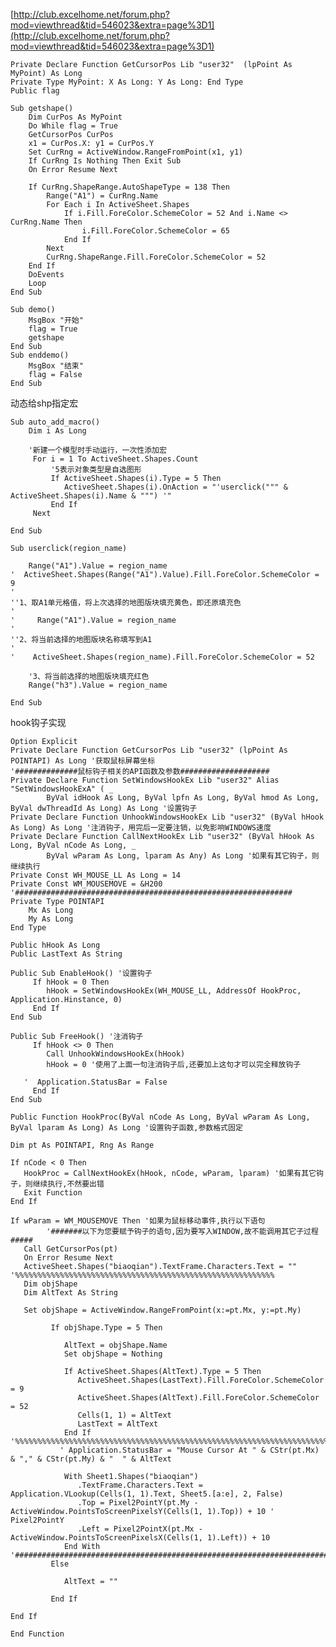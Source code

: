 [http://club.excelhome.net/forum.php?mod=viewthread&tid=546023&extra=page%3D1](http://club.excelhome.net/forum.php?mod=viewthread&tid=546023&extra=page%3D1)


	Private Declare Function GetCursorPos Lib "user32"  (lpPoint As MyPoint) As Long
	Private Type MyPoint: X As Long: Y As Long: End Type
	Public flag

	Sub getshape()
	    Dim CurPos As MyPoint
	    Do While flag = True
	    GetCursorPos CurPos
	    x1 = CurPos.X: y1 = CurPos.Y
	    Set CurRng = ActiveWindow.RangeFromPoint(x1, y1)
	    If CurRng Is Nothing Then Exit Sub
	    On Error Resume Next
	    
	    If CurRng.ShapeRange.AutoShapeType = 138 Then
	        Range("A1") = CurRng.Name
	        For Each i In ActiveSheet.Shapes
	            If i.Fill.ForeColor.SchemeColor = 52 And i.Name <> CurRng.Name Then
	                i.Fill.ForeColor.SchemeColor = 65
	            End If
	        Next
	        CurRng.ShapeRange.Fill.ForeColor.SchemeColor = 52
	    End If
	    DoEvents
	    Loop
	End Sub
	
	Sub demo()
	    MsgBox "开始"
	    flag = True
	    getshape
	End Sub
	Sub enddemo()
	    MsgBox "结束"
	    flag = False
	End Sub


动态给shp指定宏


	Sub auto_add_macro()
	    Dim i As Long
	
	    '新建一个模型时手动运行，一次性添加宏
	     For i = 1 To ActiveSheet.Shapes.Count
	         '5表示对象类型是自选图形
	         If ActiveSheet.Shapes(i).Type = 5 Then
	            ActiveSheet.Shapes(i).OnAction = "'userclick(""" & ActiveSheet.Shapes(i).Name & """) '"
	         End If
	     Next
	
	End Sub
	
	Sub userclick(region_name)
	
	    Range("A1").Value = region_name
	'  ActiveSheet.Shapes(Range("A1").Value).Fill.ForeColor.SchemeColor = 9
	'
	''1、取A1单元格值，将上次选择的地图版块填充黄色，即还原填充色
	'
	'     Range("A1").Value = region_name
	'
	''2、将当前选择的地图版块名称填写到A1
	'
	'    ActiveSheet.Shapes(region_name).Fill.ForeColor.SchemeColor = 52
	
	    '3、将当前选择的地图版块填充红色
	    Range("h3").Value = region_name
	
	End Sub


hook钩子实现
	
	Option Explicit
	Private Declare Function GetCursorPos Lib "user32" (lpPoint As POINTAPI) As Long '获取鼠标屏幕坐标
	'##############鼠标钩子相关的API函数及参数####################
	Private Declare Function SetWindowsHookEx Lib "user32" Alias "SetWindowsHookExA" ( _
	        ByVal idHook As Long, ByVal lpfn As Long, ByVal hmod As Long, ByVal dwThreadId As Long) As Long '设置钩子
	Private Declare Function UnhookWindowsHookEx Lib "user32" (ByVal hHook As Long) As Long '注消钩子，用完后一定要注销，以免影响WINDOWS速度
	Private Declare Function CallNextHookEx Lib "user32" (ByVal hHook As Long, ByVal nCode As Long, _
	        ByVal wParam As Long, lparam As Any) As Long '如果有其它钩子，则继续执行
	Private Const WH_MOUSE_LL As Long = 14
	Private Const WM_MOUSEMOVE = &H200
	'##############################################################
	Private Type POINTAPI
	    Mx As Long
	    My As Long
	End Type
	
	Public hHook As Long
	Public LastText As String
	
	Public Sub EnableHook() '设置钩子
	     If hHook = 0 Then
	        hHook = SetWindowsHookEx(WH_MOUSE_LL, AddressOf HookProc, Application.Hinstance, 0)
	     End If
	End Sub
	
	Public Sub FreeHook() '注消钩子
	     If hHook <> 0 Then
	        Call UnhookWindowsHookEx(hHook)
	        hHook = 0 '使用了上面一句注消钩子后,还要加上这句才可以完全释放钩子
	     
	   '  Application.StatusBar = False
	     End If
	End Sub
	
	Public Function HookProc(ByVal nCode As Long, ByVal wParam As Long, ByVal lparam As Long) As Long '设置钩子函数,参数格式固定
	     
	Dim pt As POINTAPI, Rng As Range
	
	If nCode < 0 Then
	   HookProc = CallNextHookEx(hHook, nCode, wParam, lparam) '如果有其它钩子，则继续执行,不然要出错
	   Exit Function
	End If
	     
	If wParam = WM_MOUSEMOVE Then '如果为鼠标移动事件,执行以下语句
	        '#######以下为您要赋予钩子的语句,因为要写入WINDOW,故不能调用其它子过程#####
	   Call GetCursorPos(pt)
	   On Error Resume Next
	   ActiveSheet.Shapes("biaoqian").TextFrame.Characters.Text = ""
	'%%%%%%%%%%%%%%%%%%%%%%%%%%%%%%%%%%%%%%%%%%%%%%%%%%%%%%%%%%
	   Dim objShape
	   Dim AltText As String
	   
	   Set objShape = ActiveWindow.RangeFromPoint(x:=pt.Mx, y:=pt.My)
	         
	         If objShape.Type = 5 Then
	            
	            AltText = objShape.Name
	            Set objShape = Nothing
	            
	            If ActiveSheet.Shapes(AltText).Type = 5 Then
	               ActiveSheet.Shapes(LastText).Fill.ForeColor.SchemeColor = 9
	               ActiveSheet.Shapes(AltText).Fill.ForeColor.SchemeColor = 52
	               Cells(1, 1) = AltText
	               LastText = AltText
	            End If
	'%%%%%%%%%%%%%%%%%%%%%%%%%%%%%%%%%%%%%%%%%%%%%%%%%%%%%%%%%%%%%%%%%%%%%%%%%%%%%%%%%%%
	           ' Application.StatusBar = "Mouse Cursor At " & CStr(pt.Mx) & "," & CStr(pt.My) & "  " & AltText
	        
	            With Sheet1.Shapes("biaoqian")
	               .TextFrame.Characters.Text = Application.VLookup(Cells(1, 1).Text, Sheet5.[a:e], 2, False)
	               .Top = Pixel2PointY(pt.My - ActiveWindow.PointsToScreenPixelsY(Cells(1, 1).Top)) + 10 ' Pixel2PointY
	               .Left = Pixel2PointX(pt.Mx - ActiveWindow.PointsToScreenPixelsX(Cells(1, 1).Left)) + 10
	            End With
	'##########################################################################
	         Else
	            
	            AltText = ""
	        
	         End If
	 
	End If
	
	End Function
	
	
